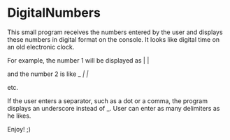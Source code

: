 # DigitalNumbers

This small program receives the numbers entered by the user and displays these numbers in digital format on the console. 
It looks like digital time on an old electronic clock.

For example, the number 1 will be displayed as
  |
  |
  
and the number 2 is like
  _
  _|
 |_

etc.

If the user enters a separator, such as a dot or a comma, the program displays an underscore instead of _. 
User can enter as many delimiters as he likes.

Enjoy! ;)
